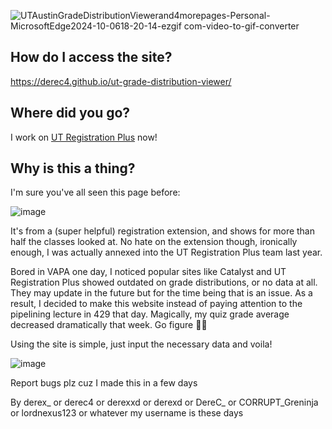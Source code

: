 
![UTAustinGradeDistributionViewerand4morepages-Personal-MicrosoftEdge2024-10-0618-20-14-ezgif com-video-to-gif-converter](https://github.com/user-attachments/assets/e49d82fa-2184-4610-8e10-bead266e8894)

## How do I access the site?

https://derec4.github.io/ut-grade-distribution-viewer/

## Where did you go?

I work on [UT Registration Plus](https://github.com/Longhorn-Developers/UT-Registration-Plus) now!

## Why is this a thing? 

I'm sure you've all seen this page before: 

![image](https://user-images.githubusercontent.com/53978637/233871181-d681c4a6-20a7-4544-9f1f-5e5fae1a6569.png)

It's from a (super helpful) registration extension, and shows for more than half the classes looked at. No hate on the extension though, ironically enough, I was actually annexed into the UT Registration Plus team last year.

Bored in VAPA one day, I noticed popular sites like Catalyst and UT Registration Plus showed outdated on grade distributions, or no data at all. They may update in the future but for the time being that is an issue. As a result, I decided to make this website instead of paying attention to the pipelining lecture in 429 that day. Magically, my quiz grade average decreased dramatically that week. Go figure 🤷‍♂️

Using the site is simple, just input the necessary data and voila!

![image](https://user-images.githubusercontent.com/53978637/236986082-f02b2b29-af09-4a39-afff-da425c550073.png)

Report bugs plz cuz I made this in a few days 

By derex_ or derec4 or derexxd or derexd or DereC_ or CORRUPT_Greninja or lordnexus123 or whatever my username is these days


